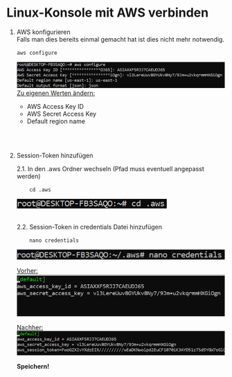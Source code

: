 # Linux-Konsole mit AWS verbinden

1. AWS konfigurieren<br>
    Falls man dies bereits einmal gemacht hat ist dies nicht mehr notwendig.
    
       aws configure

    ![aws configure](./AWS%20Bilder/AWS-Configure.png)
    <ins>Zu eigenen Werten ändern:</ins><br>
    - AWS Access Key ID
    - AWS Secret Access Key
    - Default region name
<br>
<br>

2. Session-Token hinzufügen<br>

    2.1. In den .aws Ordner wechseln (Pfad muss eventuell angepasst werden)<br>
    
           cd .aws
    ![to aws folder](./AWS%20Bilder/To-AWS-Folder.png)
    <br><br>


    2.2. Session-Token in credentials Datei hinzufügen<br>

           nano credentials

    ![open credentials](./AWS%20Bilder/AWS-Open-Credentials.png)

    <ins>Vorher:</ins>
    ![](./AWS%20Bilder/AWS-Credentials-Before.png)

    <ins>Nachher:</ins>
    ![](./AWS%20Bilder/AWS-Credentials-After.png)

    **Speichern!**





